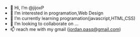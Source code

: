 - 👋 Hi, I’m @jijoxP
- 👀 I’m interested in programation,Web Design
- 🌱 I’m currently learning programation(javascript,HTML,CSS)
- 💞️ I’m looking to collaborate on ...
- 📫 reach me with my gmail (jordan.pasq@gmail.com)

<!---
jijoxP/jijoxP is a ✨ special ✨ repository because its `README.md` (this file) appears on your GitHub profile.
You can click the Preview link to take a look at your changes.
--->
